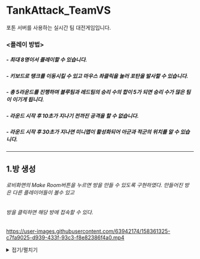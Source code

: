 # TankAttack_TeamVS  
포톤 서버를 사용하는 실시간 팀 대전게임입니다.

### <플레이 방법>
##### - 최대 8명이서 플레이할 수 있습니다.  
##### - 키보드로 탱크를 이동시킬 수 있고 마우스 좌클릭을 눌러 포탄을 발사할 수 있습니다.  
##### - 총 5라운드를 진행하며 블루팀과 레드팀의 승리 수의 합이 5가 되면 승리 수가 많은 팀이 이기게 됩니다.  
##### - 라운드 시작 후 10초가 지나기 전까진 공격을 할 수 없습니다.  
##### - 라운드 시작 후 30초가 지나면 미니맵이 활성화되어 아군과 적군의 위치를 알 수 있습니다.  

--------------------------

## 1.방 생성  
###### 로비화면의 Make Room버튼을 누르면 방을 만들 수 있도록 구현하였다. 만들어진 방은 다른 플레이어들이 볼수 있고  
###### 방을 클릭하면 해당 방에 접속할 수 있다.

https://user-images.githubusercontent.com/63942174/158361325-c7fa9025-d939-433f-93c3-f8e82386f4a0.mp4

<details>
    <summary>접기/펼치기</summary>


``` C#
void Awake()
    {
        //포톤 클라우드 서버 접속 여부 확인
        if (!PhotonNetwork.IsConnected)
            PhotonNetwork.ConnectUsingSettings();  //포톤 클라우드에 접속
        
        userId.text = GetUserId();  //사용자 이름 설정

        //룸 이름을 무작위로 설정
        roomName.text = "Room_" + Random.Range(0, 999).ToString("000");
    }
    
    // 방만들기 버튼 클릭 시 호출될 함수
 public void ClickCreateRoom()
    {
        string _roomName = roomName.text;
        
        if (string.IsNullOrEmpty(roomName.text))  //룸 이름이 없거나 Null일 경우 룸 이름 지정
            _roomName = "ROOM_" + Random.Range(0, 999).ToString("000");

        PhotonNetwork.LocalPlayer.NickName = userId.text;  //로컬 플레이어의 이름을 설정
        
        PlayerPrefs.SetString("USER_ID", userId.text);  //플레이어 이름을 저장

        //생성할 룸의 조건 설정
        RoomOptions roomOptions = new RoomOptions();  //using Photon.Realtime;
        roomOptions.IsOpen = true;     //입장 가능 여부
        roomOptions.IsVisible = true;  //로비에서 룸의 노출 여부
        roomOptions.MaxPlayers = 8;    //룸에 입장할 수 있는 최대 접속자 수

        //지정한 조건에 맞는 룸 생성 함수
        PhotonNetwork.CreateRoom(_roomName, roomOptions, TypedLobby.Default);  //TypedLobby.Default 어느 로비에 방을 만들껀지? 
    }
    
     //PhotonNetwork.CreateRoom() 이 함수가 실패 하면 호출되는 함수(같은 이름의 방이 있을 때 실패함)
    public override void OnCreateRoomFailed(short returnCode, string message)
    {
        Debug.Log("방 만들기 실패"); //주로 같은 이름의 방이 존재할 때 룸생성 에러가 발생된다.
        Debug.Log(returnCode.ToString()); //오류 코드(ErrorCode 클래스)
        Debug.Log(message); //오류 메시지
    }
    
    //생성된 룸 목록이 변경됐을 때 호출되는 콜백 함수(방 리스트 갱신은 로비에서만 가능하다.)
    public override void OnRoomListUpdate(List<RoomInfo> roomList)
    {
        int roomCount = roomList.Count;
        for (int i = 0; i < roomCount; i++)
        {
            if (!roomList[i].RemovedFromList)
            {
                if (!myList.Contains(roomList[i])) myList.Add(roomList[i]);
                else myList[myList.IndexOf(roomList[i])] = roomList[i];
            }
            else if (myList.IndexOf(roomList[i]) != -1) 
                myList.RemoveAt(myList.IndexOf(roomList[i]));
        }

        //룸 목록을 다시 받았을 때 갱신하기 위해 기존에 생성된 RoomItem을 삭제
        foreach (GameObject obj in GameObject.FindGameObjectsWithTag("ROOM_ITEM"))
            Destroy(obj);
            
        //스크롤 영역 초기화
        scrollContents.GetComponent<RectTransform>().sizeDelta = Vector2.zero;

        for (int i = 0; i < myList.Count; i++)
        {
            GameObject room = (GameObject)Instantiate(roomItem);
            
            room.transform.SetParent(scrollContents.transform, false);//생성한 RoomItem 프리팹의 Parent를 지정

            //생성한 RoomItem에 표시하기 위한 텍스트 정보 전달
            RoomData roomData = room.GetComponent<RoomData>();
            roomData.roomName = myList[i].Name;
            roomData.connectPlayer = myList[i].PlayerCount;
            roomData.maxPlayer = myList[i].MaxPlayers;

            //텍스트 정보를 표시
            roomData.DispRoomData(myList[i].IsOpen);
        }//for (int i = 0; i < roomCount; i++)
    }// public override void OnRoomListUpdate(List<RoomInfo> roomList)

//RoomItem이 클릭되면 호출될 이벤트 연결 함수
    public void OnClickRoomItem(string roomName)
    {
        //로컬 플레이어의 이름을 설정
        PhotonNetwork.LocalPlayer.NickName = userId.text;
        //플레이어 이름을 저장
        PlayerPrefs.SetString("USER_ID", userId.text);

        //인자로 전달된 이름에 해당하는 룸으로 입장
        PhotonNetwork.JoinRoom(roomName);
    }
```
    
    </details>

## 2.랜덤방 입장  

https://user-images.githubusercontent.com/63942174/158361351-8a318f42-bbbd-47c3-8636-2c99131d8c59.mp4



## 3.볼륨조절  

https://user-images.githubusercontent.com/63942174/158361437-9871a9f5-b60e-4c03-8db9-059c4a164ae2.mp4


## 4.팀 이동 및 준비  

https://user-images.githubusercontent.com/63942174/158361475-0e5b83a3-28b5-4035-bcfd-41b239ba9bec.mp4


## 5.게임시작  

https://user-images.githubusercontent.com/63942174/158361547-473582dc-5ed9-4b3e-a020-986cfd3ce74c.mp4


## 6.게임중 나가기  

https://user-images.githubusercontent.com/63942174/158361614-af9bfcd3-866e-4320-8263-bab11f5ab0b9.mp4


## 7.적공격  

https://user-images.githubusercontent.com/63942174/158361758-0b3e8f61-7d3b-408e-a889-6ef53706b9a1.mp4


## 8.이동과 카메라 회전  

https://user-images.githubusercontent.com/63942174/158361799-9cb3bf1c-8fa2-49ba-9935-400b23727e87.mp4


## 9.미니맵 생성  

https://user-images.githubusercontent.com/63942174/158361902-0618f85d-ab83-44aa-b93c-ec21983daf28.mp4


## 10.승리  

https://user-images.githubusercontent.com/63942174/158362001-97c7fa5c-9de9-4452-8724-399135141cd5.mp4

